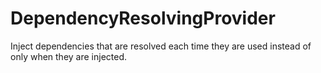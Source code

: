 # DependencyResolvingProvider
Inject dependencies that are resolved each time they are used instead of only when they are injected.
